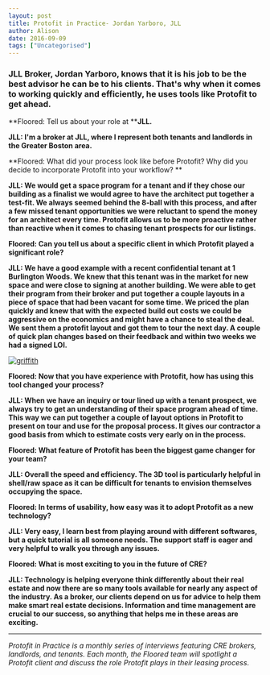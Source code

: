 ```yaml
---
layout: post
title: Protofit in Practice- Jordan Yarboro, JLL
author: Alison
date: 2016-09-09
tags: ["Uncategorised"]
---
```


### JLL Broker, Jordan Yarboro, knows that it is his job to be the best advisor he can be to his clients. That's why when it comes to working quickly and efficiently, he uses tools like Protofit to get ahead.

**Floored: Tell us about your role at ****JLL.**

**JLL: **I'm a broker at JLL, where I represent both tenants and landlords in the Greater Boston area**.**

**Floored: What did your process look like before Protofit? Why did you decide to incorporate Protofit into your workflow? **

**JLL: **We would get a space program for a tenant and if they chose our building as a finalist we would agree to have the architect put together a test-fit. We always seemed behind the 8-ball with this process, and after a few missed tenant opportunities we were reluctant to spend the money for an architect every time. Protofit allows us to be more proactive rather than reactive when it comes to chasing tenant prospects for our listings**.**

**Floored: Can you tell us about a specific client in which Protofit played a significant role?**

**JLL: **We have a good example with a recent confidential tenant at 1 Burlington Woods. We knew that this tenant was in the market for new space and were close to signing at another building. We were able to get their program from their broker and put together a couple layouts in a piece of space that had been vacant for some time. We priced the plan quickly and knew that with the expected build out costs we could be aggressive on the economics and might have a chance to steal the deal. We sent them a protofit layout and got them to tour the next day. A couple of quick plan changes based on their feedback and within two weeks we had a signed LOI**.**

[![griffith](http://www.floored.com/wp-content/uploads/2016/09/griffith.png)](http://www.floored.com/wp-content/uploads/2016/09/griffith.png)

**Floored: Now that you have experience with Protofit, how has using this tool changed your process?**

**JLL: **When we have an inquiry or tour lined up with a tenant prospect, we always try to get an understanding of their space program ahead of time. This way we can put together a couple of layout options in Protofit to present on tour and use for the proposal process. It gives our contractor a good basis from which to estimate costs very early on in the process**.**

**Floored: What feature of Protofit has been the biggest game changer for your team?**

**JLL: **Overall the speed and efficiency. The 3D tool is particularly helpful in shell/raw space as it can be difficult for tenants to envision themselves occupying the space**.**

**Floored: In terms of usability, how easy was it to adopt Protofit as a new technology?**

**JLL: **Very easy, I learn best from playing around with different softwares, but a quick tutorial is all someone needs. The support staff is eager and very helpful to walk you through any issues**.**

**Floored: What is most exciting to you in the future of CRE?**

**JLL: **Technology is helping everyone think differently about their real estate and now there are so many tools available for nearly any aspect of the industry. As a broker, our clients depend on us for advice to help them make smart real estate decisions. Information and time management are crucial to our success, so anything that helps me in these areas are exciting**.**

* * *

_Protofit in Practice is a monthly series of interviews featuring CRE brokers, landlords, and tenants. Each month, the Floored team will spotlight a Protofit client and discuss the role Protofit plays in their leasing process_.